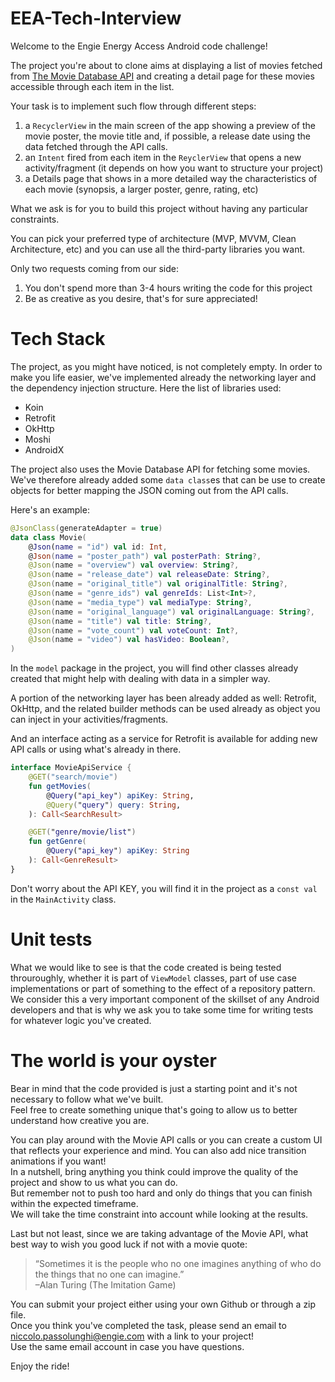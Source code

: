 # EEA-Tech-Interview

Welcome to the Engie Energy Access Android code challenge!

The project you're about to clone aims at displaying a list of movies fetched from [The Movie Database API](https://developers.themoviedb.org/3/getting-started/introduction) and creating
a detail page for these movies accessible through each item in the list.

Your task is to implement such flow through different steps:
1. a `RecyclerView` in the main screen of the app showing a preview of the movie poster, the movie title and, if possible, a release date using the data fetched through the API calls.
2. an `Intent` fired from each item in the `ReyclerView` that opens a new activity/fragment (it depends on how you want to structure your project)
3. a Details page that shows in a more detailed way the characteristics of each movie (synopsis, a larger poster, genre, rating, etc)

What we ask is for you to build this project without having any particular constraints. 

You can pick your preferred type of architecture (MVP, MVVM, Clean Architecture, etc) and you can use all the third-party libraries you want.

Only two requests coming from our side:
1. You don't spend more than 3-4 hours writing the code for this project
2. Be as creative as you desire, that's for sure appreciated!


# Tech Stack
The project, as you might have noticed, is not completely empty. In order to make you life easier, we've implemented already the networking layer 
and the dependency injection structure. Here the list of libraries used:
- Koin
- Retrofit
- OkHttp
- Moshi
- AndroidX

The project also uses the Movie Database API for fetching some movies. <br >
We've therefore already added some `data class`es that can be use to create objects for better mapping the JSON coming out from the API calls.

Here's an example:<br />
```kotlin
@JsonClass(generateAdapter = true)
data class Movie(
    @Json(name = "id") val id: Int,
    @Json(name = "poster_path") val posterPath: String?,
    @Json(name = "overview") val overview: String?,
    @Json(name = "release_date") val releaseDate: String?,
    @Json(name = "original_title") val originalTitle: String?,
    @Json(name = "genre_ids") val genreIds: List<Int>?,
    @Json(name = "media_type") val mediaType: String?,
    @Json(name = "original_language") val originalLanguage: String?,
    @Json(name = "title") val title: String?,
    @Json(name = "vote_count") val voteCount: Int?,
    @Json(name = "video") val hasVideo: Boolean?,
)
```

In the `model` package in the project, you will find other classes already created that might help with dealing with data in a simpler way. 

A portion of the networking layer has been already added as well: Retrofit, OkHttp, and the related builder methods can be used already as 
object you can inject in your activities/fragments.

And an interface acting as a service for Retrofit is available for adding new API calls or using what's already in there.<br />
```kotlin
interface MovieApiService {
    @GET("search/movie")
    fun getMovies(
        @Query("api_key") apiKey: String,
        @Query("query") query: String,
    ): Call<SearchResult>

    @GET("genre/movie/list")
    fun getGenre(
        @Query("api_key") apiKey: String
    ): Call<GenreResult>
}
```

Don't worry about the API KEY, you will find it in the project as a `const val` in the `MainActivity` class.

# Unit tests
What we would like to see is that the code created is being tested throuroughly, whether it is part of `ViewModel` classes, part of use case implementations or part of something to the effect of a repository pattern.<br />
We consider this a very important component of the skillset of any Android developers and that is why we ask you to take some time for writing tests for whatever logic you've created.

# The world is your oyster
Bear in mind that the code provided is just a starting point and it's not necessary to follow what we've built.<br />
Feel free to create something unique that's going to allow us to better understand how creative you are.

You can play around with the Movie API calls or you can create a custom UI that reflects your experience and mind. You can also add nice transition animations if you want! <br />
In a nutshell, bring anything you think could improve the quality of the project and show to us what you can do.<br />
But remember not to push too hard and only do things that you can finish within the expected timeframe. <br />
We will take the time constraint into account while looking at the results. 

Last but not least, since we are taking advantage of the Movie API, what best way to wish you good luck if not with a movie quote:<br />
> “Sometimes it is the people who no one imagines anything of who do the things that no one can imagine.”<br />
–Alan Turing (The Imitation Game)

You can submit your project either using your own Github or through a zip file.<br />
Once you think you've completed the task, please send an email to niccolo.passolunghi@engie.com with a link to your project!<br />
Use the same email account in case you have questions.

Enjoy the ride!
